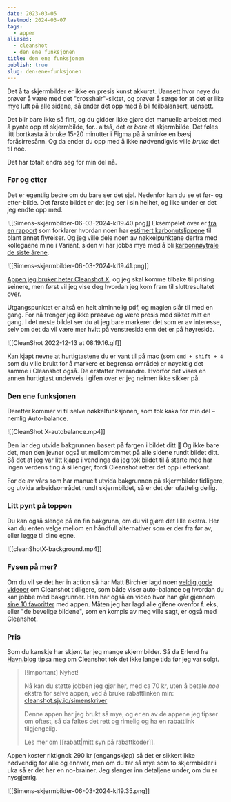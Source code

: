 ```yaml
---
date: 2023-03-05
lastmod: 2024-03-07
tags:
  - apper
aliases:
  - cleanshot
  - den ene funksjonen
title: den ene funksjonen
publish: true
slug: den-ene-funksjonen
---
```

Det å ta skjermbilder er ikke en presis kunst akkurat. Uansett hvor nøye du prøver å være med det "crosshair"-siktet, og prøver å sørge for at det er like mye luft på alle sidene, så ender det opp med å bli feilbalansert, uansett.

Det blir bare ikke så fint, og du gidder ikke gjøre det manuelle arbeidet med å pynte opp et skjermbilde, for.. altså, det er _bare_ et skjermbilde. Det føles litt bortkasta å bruke 15-20 minutter i Figma på å sminke en bæsj foråsirresånn. Og da ender du opp med å ikke nødvendigvis ville _bruke_ det til noe.

Det har totalt endra seg for min del nå.

### Før og etter

Det er egentlig bedre om du bare ser det sjøl. Nedenfor kan du se et før- og etter-bilde. Det første bildet er det jeg ser i sin helhet, og like under er det jeg endte opp med.

![[Simens-skjermbilder-06-03-2024-kl19.40.png]]
Eksempelet over er [fra en rapport](https://klimatsmartsemester.se/sites/default/files/metodrapport-klimatsmart-semester-version3.pdf?ref=simen-skriver) som forklarer hvordan noen har [estimert karbonutslippene](https://klimatsmartsemester.se/?ref=simen-skriver) til blant annet flyreiser. Og jeg ville dele noen av nøkkelpunktene derfra med kollegaene mine i Variant, siden vi har jobba mye med å bli [karbonnøytrale de siste årene](https://blog.variant.no/n%C3%A5dde-vi-m%C3%A5let-om-karbonn%C3%B8ytralitet-5f95c4114285?ref=simen-skriver).

![[Simens-skjermbilder-06-03-2024-kl19.41.png]]

[Appen jeg bruker heter Cleanshot X](cleanshot.sjv.io/simenskriver), og jeg skal komme tilbake til prising seinere, men først vil jeg vise deg hvordan jeg kom fram til sluttresultatet over. 

Utgangspunktet er altså en helt alminnelig pdf, og magien slår til med en gang. For nå trenger jeg ikke prøøøve og være presis med siktet mitt en gang. I det neste bildet ser du at jeg bare markerer det som er av interesse, selv om det da vil være mer hvitt på venstresida enn det er på høyresida.

![[CleanShot 2022-12-13 at 08.19.16.gif]]

Kan kjapt nevne at hurtigtastene du er vant til på mac (som `cmd + shift + 4` som du ville brukt for å markere et begrensa område) er nøyaktig det samme i Cleanshot også. De erstatter hverandre. Hvorfor det vises en annen hurtigtast underveis i gifen over er jeg neimen ikke sikker på.

### Den ene funksjonen

Deretter kommer vi til selve nøkkelfunksjonen, som tok kaka for min del – nemlig Auto-balance.

![[CleanShot X-autobalance.mp4]]

Den lar deg utvide bakgrunnen basert på fargen i bildet ditt 🤯 Og ikke bare det, men den jevner også ut mellomrommet på alle sidene rundt bildet ditt. Så det at jeg var litt kjapp i vendinga da jeg tok bildet til å starte med har ingen verdens ting å si lenger, fordi Cleanshot retter det opp i etterkant.

For de av vårs som har manuelt utvida bakgrunnen på skjermbilder tidligere, og utvida arbeidsområdet rundt skjermbildet, så er det der ufattelig deilig.

### Litt pynt på toppen

Du kan også slenge på en fin bakgrunn, om du vil gjøre det lille ekstra. Her kan du enten velge mellom en håndfull alternativer som er der fra før av, eller legge til dine egne.

![[cleanShotX-background.mp4]]

### Fysen på mer?

Om du vil se det her in action så har Matt Birchler lagd noen [veldig gode videoer](https://youtu.be/4_rPJ3sn-Dw?t=232&ref=simen-skriver) om Cleanshot tidligere, som både viser auto-balance og hvordan du kan jobbe med bakgrunner. Han har også en video hvor han går gjennom [sine 10 favoritter](https://www.youtube.com/watch?v=R1ZJk1Qci6Q&ref=simen-skriver) med appen. Måten jeg har lagd alle gifene ovenfor f. eks, eller "de bevelige bildene", som en kompis av meg ville sagt, er også med Cleanshot.

### Pris

Som du kanskje har skjønt tar jeg mange skjermbilder. Så da Erlend fra [Havn.blog](https://www.havn.blog/?ref=simen-skriver) tipsa meg om Cleanshot tok det ikke lange tida før jeg var solgt.

> [!important] Nyhet!
> 
> Nå kan du støtte jobben jeg gjør her, med ca 70 kr, uten å betale *noe* ekstra for selve appen, ved å bruke rabattlinken min: [cleanshot.sjv.io/simenskriver](https://cleanshot.sjv.io/simenskriver)
> 
> Denne appen har jeg brukt så mye, og er en av de appene jeg tipser om oftest, så da føltes det rett og rimelig og ha en rabattlink tilgjengelig.
> 
> Les mer om [[rabatt|mitt syn på rabattkoder]].

Appen koster riktignok 290 kr (engangskjøp) så det er sikkert ikke nødvendig for alle og enhver, men om du tar så mye som to skjermbilder i uka så er det her en no-brainer. Jeg slenger inn detaljene under, om du er nysgjerrig.

![[Simens-skjermbilder-06-03-2024-kl19.35.png]]
